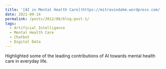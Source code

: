 ```yaml
---
title: '[AI in Mental Health Care](https://mitravindakm.wordpress.com/)'
date: 2021-09-14
permalink: /posts/2012/08/blog-post-1/
tags:
  - Artificial Intelligence
  - Mental Health Care
  - Chatbot
  - Digital Data
---
```


Highlighted some of the leading contributions of AI towards mental health care in everyday life.
